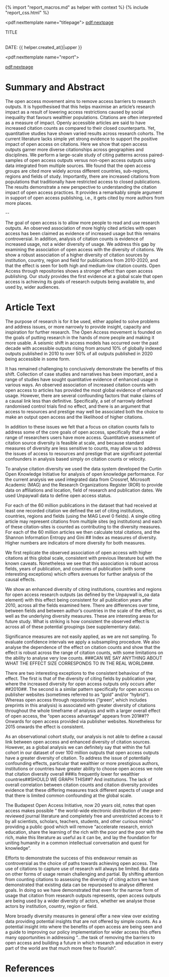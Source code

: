 {% import "report_macros.md" as helper with context %} {% include "report_css.html" %}

<!-- Title Page -->
<pdf:nexttemplate name="titlepage">
<pdf:nextpage>

<p class="subtitle">TITLE</p>
<p class="titlemeta"><br>DATE: {{ helper.created_at()|upper }}</p>


<!-- switch page templates -->
<pdf:nexttemplate name="report">

<pdf:nextpage>

# Summary and Abstract

The open access movement aims to remove access barriers to research outputs. It is hypothesised that this helps maximise
an article’s research impact as a result of lowering access restrictions caused by social inequality that favours
wealthier populations. Citations are often interpreted as a measure of impact. Openly accessible articles are said to
have increased citation counts as compared to their closed counterparts. Yet, quantitative studies have shown varied
results across research cohorts. The current literature lacks simple yet strong evidence to support the positive impact
of open access on citations. Here we show that open access outputs garner more diverse citationships across geographies
and disciplines. We perform a large-scale study of citing patterns across paired-samples of open access outputs versus
non-open access outputs using data integrated from multiple sources. We found that the open access groups are cited more
widely across different countries, sub-regions, regions and fields of study. Importantly, there are increased citations
from populations that traditionally have restricted access to closed publications. The results demonstrate a new
perspective to understanding the citation impact of open access practices. It provides a remarkably simple argument in
support of open access publishing, i.e., it gets cited by more authors from more places.

--

The goal of open access is to allow more people to read and use research outputs. An observed association of more highly
cited articles with open access has been claimed as evidence of increased usage but this remains controversial. In
addition, analysis of citation counts is evidence of increased usage, not a wider diversity of usage. We address this
gap by examining the association of open access with the diversity of citations. We show a robust association of a
higher diversity of citation sources by institution, country, region and field for publications from 2010-2020, and that
the effect is seen for both high and medium-low citation counts. Open Access through repositories shows a stronger
effect than open access publishing. Our study provides the first evidence at a global scale that open access is
achieving its goals of research outputs being available to, and used by, wider audiences.

# Article Text

The purpose of research is for it be used, either applied to solve problems and address issues, or more narrowly to
provide insight, capacity and inspiration for further research. The Open Access movement is founded on the goals of
putting research in the hands of more people and making it more usable. A seismic shift in access models has occurred
over the past decade with accessible outputs rising from around 10% of globally indexed outputs published in 2010 to
over 50% of all outputs published in 2020 being accessible in some form.

It has remained challenging to conclusively demonstrate the benefits of this shift. Collection of case studies and
narratives has been important, and a range of studies have sought quantitative evidence of enhanced usage in various
ways. An observed association of increased citation counts with open access to articles has provided the most global
evidence of enhanced usage. However, there are several confounding factors that make claims of a causal link less than
definitive. Specifically, a set of narrowly defined randomised control trials find no effect, and there is an argument
that access to resources and prestige may well be associated both the choice to make an output open access and the
likelihood of higher citations.

In addition to these issues we felt that a focus on citation counts fails to address some of the core goals of open
access, specifically that a wider range of researchers users have more access. Quantitative assessment of citation
source diversity is feasible at scale, and because standard measures of diversity are less sensitive to counts, may
allow us to address the issues of access to resources and prestige that are significant potential confounders in
analysis based simply on citation counts or velocity.

To analyse citation diversity we used the data system developed the Curtin Open Knowledge Initiative for analysis of
open knowledge performance. For the current analysis we used integrated data from Crossref, Microsoft Academic (MAG) and
the Research Organizations Register (ROR) to provide data on affiliations and location, field of research and
publication dates. We used Unpaywall data to define open access status.

For each of the 60 million publications in the dataset that had received at least one recorded citation we defined the
set of citing institutions, countries, regions and fields (using the MAG Level 0 fields). A single citing article may
represent citations from multiple sites (eg institutions) and each of these citation-sites is counted as contributing to
the diversity measures. For each of the 60 million articles we then calculate total citations, and the Shannon
Information Entropy and Gini ## Index as measures of diversity. Higher numbers are indicators of more diversity for both
measures.

We first replicate the observed association of open access with higher citations at this global scale, consistent with
previous literature but with the known caveats. Nonetheless we see that this association is robust across fields, years
of publication, and countries of publication (with some interesting exceptions) which offers avenues for further
analysis of the causal effects.

We show an enhanced diversity of citing institutions, countries and regions for open access research outputs (as defined
by the Unpaywall is_oa data element) with this effect being consistent for all publication years after 2010, across all
the fields examined here. There are differences over time, between fields and between author’s countries in the scale of
the effect, as well as the underlying diversity measures. These are interesting areas for future study. What is striking
is how consistent the observed effect is across all of these potential groupings (see supplementary data).

Significance measures are not easily applied, as we are not sampling. To evaluate confidence intervals we apply a
subsampling procedure. We also analyse the dependence of the effect on citation counts and show that the effect is
robust across the range of citation counts, with some limitations on the ability to analyse very low counts. ###CAN WE
SAY ANYTHING ABOUT WHAT THE EFFECT SIZE CORRESPONDS TO IN THE REAL WORLD###.

There are two interesting exceptions to the consistent behaviour of the effect. The first is that of the diversity of
citing fields by publication year, where the increased diversity for open access outputs only occurs after ##2010##. The
second is a similar pattern specifically for open access on publisher websites (sometimes referred to as “gold” and/or
“hybrid”). Whereas open access through repositories (“green”, which includes preprints in this analysis) is associated
with greater diversity of citations throughout the whole timeframe of analysis and with a larger overall effect of open
access, the “open access advantage” appears from 201##?? Onwards for open access provided via publisher websites.
Nonetheless for 2015 onwards the effect is consistent.

As an observational cohort study, our analysis is not able to define a causal link between open access and enhanced
diversity of citation sources. However, as a global analysis we can definitely say that within the full cohort in our
dataset of over 100 million outputs that open access outputs have a greater diversity of citation. To address the issue
of potentially confounding effects, particular that wealthier or more prestigious authors, institutions or countries
have greater ability to choose open access we note that citation diversity overall ###is frequently lower for wealthier
countries##SHOULD WE GRAPH THIS##? And institutions. The lack of overall correlation between citation counts and
citation diversity provides evidence that these differing measures track different aspects of usage and that there is
limited common confounding at the global scale.

The Budapest Open Access Initiative, now 20 years old, notes that open access makes possible “ the world-wide electronic
distribution of the peer-reviewed journal literature and completely free and unrestricted access to it by all
scientists, scholars, teachers, students, and other curious minds” providing a public good which will remove “accelerate
research, enrich education, share the learning of the rich with the poor and the poor with the rich, make this
literature as useful as it can be, and lay the foundation for uniting humanity in a common intellectual conversation and
quest for knowledge”.

Efforts to demonstrate the success of this endeavour remain as controversial as the choice of paths towards achieving
open access. The use of citations to capture use of research will always be limited. But data on other forms of usage
remain challenging and partial. By shifting attention from counting citations to assessing the diversity of citing
actors we have demonstrated that existing data can be repurposed to analyse different goals. In doing so we have
demonstrated that even for the narrow form of usage that citation from research outputs represents, open access outputs
are being used by a wider diversity of actors, whether we analyse those actors by institution, country, region or field.

More broadly diversity measures in general offer a new view over existing data providing potential insights that are not
offered by simple counts. As a potential insight into where the benefits of open access are being seen and a guide to
improving our policy implementation for wider access this offers many opportunities in addressing “…the task of removing
the barriers to open access and building a future in which research and education in every part of the world are that
much more free to flourish”.

# References


